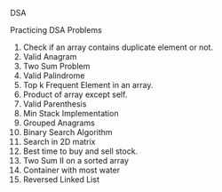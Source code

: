 DSA 

Practicing DSA Problems
1. Check if an array contains duplicate element or not.
2. Valid Anagram
3. Two Sum Problem
4. Valid Palindrome
5. Top k Frequent Element in an array.
6. Product of array except self.
7. Valid Parenthesis
8. Min Stack Implementation
9. Grouped Anagrams
10. Binary Search Algorithm
11. Search in 2D matrix
12. Best time to buy and sell stock.
13. Two Sum II on a sorted array
14. Container with most water
15. Reversed Linked List
